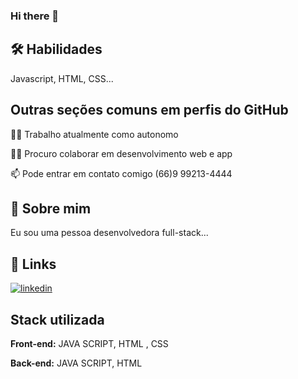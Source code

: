 ### Hi there 👋

## 🛠 Habilidades
Javascript, HTML, CSS...


## Outras seções comuns em perfis do GitHub
👩‍💻 Trabalho atualmente como autonomo

👯‍♀️ Procuro colaborar em desenvolvimento web e app

📫 Pode entrar em contato comigo (66)9 99213-4444




## 🚀 Sobre mim
Eu sou uma pessoa desenvolvedora full-stack...


## 🔗 Links

[![linkedin](https://img.shields.io/badge/linkedin-0A66C2?style=for-the-badge&logo=linkedin&logoColor=white)](https://www.linkedin.com/in/arthur-reis-2585612a2/)



## Stack utilizada

**Front-end:** JAVA SCRIPT, HTML , CSS

**Back-end:** JAVA SCRIPT, HTML 

